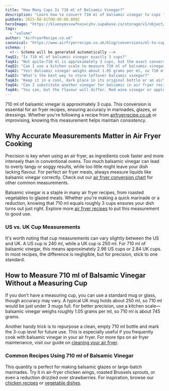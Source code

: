 ```yaml
---
title: "How Many Cups Is 710 ml of Balsamic Vinegar?"
description: "Learn how to convert 710 ml of balsamic vinegar to cups for perfect air fryer recipes every time. Get precise measurements now!"
pubDate: 2025-08-01T00:00:00.000Z
heroImage: "https://klueoymssxwfnxsvcyhv.supabase.co/storage/v1/object/public/Shmucket/how-many-cups-is-710-ml-balsamic-vinegar.webp"
tags:
  - "volume"
author: "AirFryerRecipe.co.uk"
canonical: "https://www.airfryerrecipe.co.uk/blog/conversions/ml-to-cups/how-many-cups-is-710-ml-balsamic-vinegar"
schema: |
  <!-- Schema will be generated automatically -->
faqQ1: "Is 710 ml of balsamic vinegar exactly 3 cups?"
faqA1: "Not quite—710 ml is approximately 3 cups, but the exact conversion depends on the cup standard used. A US cup (240 ml) makes it roughly 2.96 cups, while a UK cup (250 ml) equals about 2.84 cups. For most recipes, rounding to 3 cups works fine."
faqQ2: "Can I use a kitchen scale to measure 710 ml of balsamic vinegar?"
faqA2: "Yes! Balsamic vinegar weighs about 1.05 grams per ml, so 710 ml is roughly 745 grams. Using a scale ensures precision, especially for air fryer recipes where exact measurements matter."
faqQ3: "What’s the best way to store leftover balsamic vinegar?"
faqA3: "Keep it in a cool, dark place in its original bottle or an airtight container. Properly stored, balsamic vinegar lasts years, though its flavour may intensify over time."
faqQ4: "Can I substitute another vinegar for balsamic in air fryer recipes?"
faqA4: "You can, but the flavour will differ. Red wine vinegar or apple cider vinegar are milder alternatives. Adjust quantities slightly, as balsamic is sweeter and thicker."
---
```

<p>710 ml of balsamic vinegar is approximately 3 cups. This conversion is essential for air fryer recipes, ensuring accuracy in marinades, glazes, or dressings. Whether you're following a recipe from <a href=https://www.airfryerrecipe.co.uk>airfryerrecipe.co.uk</a> or improvising, knowing this measurement helps maintain consistency.</p>  

<h2>Why Accurate Measurements Matter in Air Fryer Cooking</h2>  
<p>Precision is key when using an air fryer, as ingredients cook faster and more intensely than in conventional ovens. Too much balsamic vinegar can lead to overly tangy or soggy results, while too little might leave your dish lacking flavour. For perfect air fryer meals, always measure liquids like balsamic vinegar correctly. Check out our <a href=https://www.airfryerrecipe.co.uk/air-fryer-conversion-chart>air fryer conversion chart</a> for other common measurements.</p>  

<p>Balsamic vinegar is a staple in many air fryer recipes, from roasted vegetables to glazed meats. Whether you're making a quick marinade or a reduction, knowing that 710 ml equals roughly 3 cups ensures your dish turns out just right. Explore more <a href=https://www.airfryerrecipe.co.uk/recipes>air fryer recipes</a> to put this measurement to good use.</p>  

<h3>US vs. UK Cup Measurements</h3>  
<p>It's worth noting that cup measurements can vary slightly between the US and UK. A US cup is 240 ml, while a UK cup is 250 ml. For 710 ml of balsamic vinegar, this means approximately 2.96 US cups or 2.84 UK cups. In most recipes, the difference is negligible, but for precision, stick to one standard.</p>  

<h2>How to Measure 710 ml of Balsamic Vinegar Without a Measuring Cup</h2>  
<p>If you don’t have a measuring cup, you can use a standard mug or glass, though accuracy may vary. A typical UK mug holds about 250 ml, so 710 ml would be just under 3 mugs full. For better precision, use a kitchen scale—balsamic vinegar weighs roughly 1.05 grams per ml, so 710 ml is about 745 grams.</p>  

<p>Another handy trick is to repurpose a clean, empty 710 ml bottle and mark the 3-cup level for future use. This is especially useful if you frequently cook with balsamic vinegar in your air fryer. For more tips on air fryer maintenance, visit our guide on <a href=https://www.airfryerrecipe.co.uk/air-fryer-cleaner>cleaning your air fryer</a>.</p>  

<h3>Common Recipes Using 710 ml of Balsamic Vinegar</h3>  
<p>This quantity is perfect for making balsamic glazes or large-batch marinades. Try it in air-fryer chicken wings, roasted Brussels sprouts, or even a reduction drizzled over strawberries. For inspiration, browse our <a href=https://www.airfryerrecipe.co.uk/recipe-category/chicken>chicken recipes</a> or <a href=https://www.airfryerrecipe.co.uk/recipe-category/vegetables>vegetable dishes</a>.</p>
